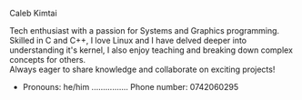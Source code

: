 
   Caleb Kimtai
   
   Tech enthusiast with a passion for Systems and Graphics programming. 
   Skilled in C and C++, I love Linux and I have delved deeper into understanding it's kernel, 
   I also enjoy teaching and breaking down complex concepts for others.   
   Always eager to share knowledge and collaborate on exciting projects!
   
   - Pronouns: he/him
   ................
   Phone number: 0742060295
     

<!---
Kimtai04-cloud/Kimtai04-cloud is a ✨ special ✨ repository because its `README.md` (this file) appears on your GitHub profile.
You can click the Preview link to take a look at your changes.
--->
